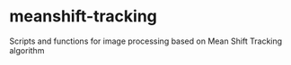 # meanshift-tracking
Scripts and functions for image processing based on Mean Shift Tracking algorithm
